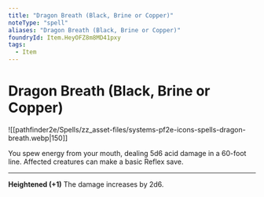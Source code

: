 ```yaml
---
title: "Dragon Breath (Black, Brine or Copper)"
noteType: "spell"
aliases: "Dragon Breath (Black, Brine or Copper)"
foundryId: Item.HeyOFZ8m8MD41pxy
tags:
  - Item
---
```


# Dragon Breath (Black, Brine or Copper)
![[pathfinder2e/Spells/zz_asset-files/systems-pf2e-icons-spells-dragon-breath.webp|150]]

You spew energy from your mouth, dealing 5d6 acid damage in a 60-foot line. Affected creatures can make a basic Reflex save.

* * *

**Heightened (+1)** The damage increases by 2d6.
